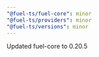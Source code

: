 ```yaml
---
"@fuel-ts/fuel-core": minor
"@fuel-ts/providers": minor
"@fuel-ts/versions": minor
---
```


Updated fuel-core to 0.20.5
